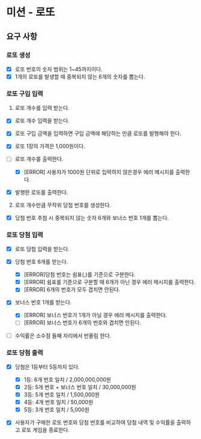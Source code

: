 # 미션 - 로또

## 요구 사항

### 로또 생성

- [x] 로또 번호의 숫자 범위는 1~45까지이다.
- [x] 1개의 로또를 발생할 때 중복되지 않는 6개의 숫자를 뽑는다.

### 로또 구입 입력

1. 로또 개수를 입력 받는다.

- [x] 로또 개수 입력을 받는다.
- [x] 로또 구입 금액을 입력하면 구입 금액에 해당하는 만큼 로또를 발행해야 한다.
- [x] 로또 1장의 가격은 1,000원이다.
- [ ] 로또 개수를 출력한다.

  - [x] [ERROR] 사용자가 1000원 단위로 입력하지 않은경우 에러 메시지를 출력한다.
- [x] 발행한 로또를 출력한다.

2. 로또 개수만큼 무작위 당첨 번호를 생성한다.

- [x] 당첨 번호 추첨 시 중복되지 않는 숫자 6개와 보너스 번호 1개를 뽑는다.
 
### 로또 당첨 입력

- [x] 로또 당첨 입력을 받는다.
- [x] 당첨 번호 6개를 받는다.

  - [x] [ERROR]당첨 번호는 쉼표(,)를 기준으로 구분한다.
  - [x] [ERROR] 쉼표를 기준으로 구분할 때 6개가 아닌 경우 에러 메시지를 출력한다.
  - [x] [ERROR] 6개의 번호가 모두 겹치면 안된다.

- [x] 보너스 번호 1개를 받는다.

  - [x] [ERROR] 보너스 번호가 1개가 아닐 경우 에러 메시지를 출력한다.
  - [ ] [ERROR] 보너스 번호가 6개의 번호와 겹치면 안된다.

- [ ] 수익률은 소수점 둘째 자리에서 반올림 한다.

### 로또 당첨 출력

- [x] 당첨은 1등부터 5등까지 있다.

  - [x] 1등: 6개 번호 일치 / 2,000,000,000원
  - [x] 2등: 5개 번호 + 보너스 번호 일치 / 30,000,000원
  - [x] 3등: 5개 번호 일치 / 1,500,000원
  - [x] 4등: 4개 번호 일치 / 50,000원
  - [x] 5등: 3개 번호 일치 / 5,000원

- [x] 사용자가 구매한 로또 번호와 당첨 번호를 비교하여 당첨 내역 및 수익률을 출력하고 로또 게임을 종료한다.

